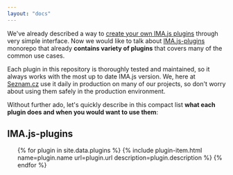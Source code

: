 ```yaml
---
layout: "docs"
---
```


We've already described a way to [create your own IMA.js plugins](/docs/creating-custom-plugin.html)
through very simple interface. Now we would like to talk about [IMA.js-plugins](https://github.com/seznam/IMA.js-plugins)
monorepo that already **contains variety of plugins** that covers many of the common use cases.

Each plugin in this repository is thoroughly tested and maintained, so it always works
with the most up to date IMA.js version. We, here at [Seznam.cz](https://www.seznam.cz/)
use it daily in production on many of our projects, so don't worry about using them safely in the production
environment. 

Without further ado, let's quickly describe in this compact list 
**what each plugin does and when you would want to use them**:

## IMA.js-plugins

<ul>
  {% for plugin in site.data.plugins %}
    {% include plugin-item.html name=plugin.name url=plugin.url description=plugin.description %}
  {% endfor %}
</ul>
